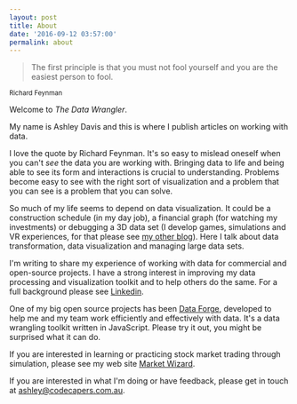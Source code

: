 ```yaml
---
layout: post
title: About
date: '2016-09-12 03:57:00'
permalink: about
---
```


> The first principle is that you must not fool yourself and you are the easiest person to fool. 

<sup>Richard Feynman</sub>

Welcome to *The Data Wrangler*. 

My name is Ashley Davis and this is where I publish articles on working with data. 

I love the quote by Richard Feynman. It's so easy to mislead oneself when you can't *see* the data you are working with. Bringing data to life and being able to see its form and interactions is crucial to understanding. Problems become easy to see with the right sort of visualization and a problem that you can see is a problem that you can solve.

So much of my life seems to depend on data visualization. It could be a construction schedule (in my day job), a financial graph (for watching my investments) or debugging a 3D data set (I develop games, simulations and VR experiences, for that please see [my other blog](http://www.what-could-possibly-go-wrong.com/?utm_source=ash&utm_medium=the-data-wrangler&utm_campaign=the-data-wrangler-about)). Here I talk about data transformation, data visualization and managing large data sets. 

I'm writing to share my experience of working with data for commercial and open-source projects. I have a strong interest in improving my data processing and visualization toolkit and to help others do the same. For a full background please see [Linkedin](https://www.linkedin.com/in/ashleydavis75).

One of my big open source projects has been [Data Forge](http://www.data-forge-js.com/?utm_source=the-data-wrangler&utm_campaign=the-data-wrangler&utm_medium=blog), developed to help me and my team work efficiently and effectively with data. It's a data wrangling toolkit written in JavaScript. Please try it out, you might be surprised what it can do.

If you are interested in learning or practicing stock market trading through simulation, please see my web site [Market Wizard](https://www.market-wizard.com.au/).

If you are interested in what I'm doing or have feedback, please get in touch at [ashley@codecapers.com.au](mailto://ashley@codecapers.com.au).